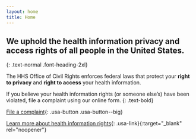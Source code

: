 ```yaml
---
layout: home
title: Home
---
```


## We uphold the health information privacy and access rights of all people in the United States.
{: .text-normal .font-heading-2xl}

The HHS Office of Civil Rights enforces federal laws that protect your **right to privacy** and **right to access** your health information.

If you believe your health information rights (or someone else’s) have been violated, file a complaint using our online form.
{: .text-bold}

[File a complaint](question-1.html){: .usa-button .usa-button--big}

[Learn more about health information rights](https://www.hhs.gov/hipaa/for-individuals/guidance-materials-for-consumers/index.html){: .usa-link}{:target="_blank" rel="noopener"}